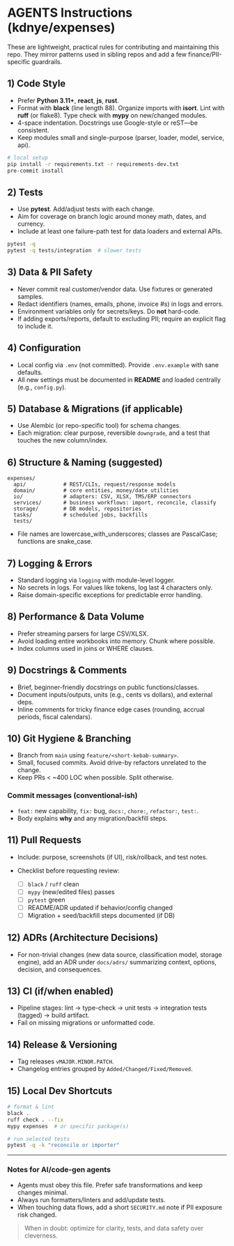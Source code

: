 # AGENTS Instructions (kdnye/expenses)

These are lightweight, practical rules for contributing and maintaining this repo. They mirror patterns used in sibling repos and add a few finance/PII-specific guardrails.

## 1) Code Style

* Prefer **Python 3.11+**, **react**, **js**, **rust**.
* Format with **black** (line length 88). Organize imports with **isort**. Lint with **ruff** (or flake8). Type check with **mypy** on new/changed modules.
* 4-space indentation. Docstrings use Google-style or reST—be consistent.
* Keep modules small and single-purpose (parser, loader, model, service, api).

```bash
# local setup
pip install -r requirements.txt -r requirements-dev.txt
pre-commit install
```

## 2) Tests

* Use **pytest**. Add/adjust tests with each change.
* Aim for coverage on branch logic around money math, dates, and currency.
* Include at least one failure-path test for data loaders and external APIs.

```bash
pytest -q
pytest -q tests/integration  # slower tests
```

## 3) Data & PII Safety

* Never commit real customer/vendor data. Use fixtures or generated samples.
* Redact identifiers (names, emails, phone, invoice #s) in logs and errors.
* Environment variables only for secrets/keys. Do **not** hard-code.
* If adding exports/reports, default to excluding PII; require an explicit flag to include it.

## 4) Configuration

* Local config via `.env` (not committed). Provide `.env.example` with sane defaults.
* All new settings must be documented in **README** and loaded centrally (e.g., `config.py`).

## 5) Database & Migrations (if applicable)

* Use Alembic (or repo-specific tool) for schema changes.
* Each migration: clear purpose, reversible `downgrade`, and a test that touches the new column/index.

## 6) Structure & Naming (suggested)

```
expenses/
  api/            # REST/CLIs, request/response models
  domain/         # core entities, money/date utilities
  io/             # adapters: CSV, XLSX, TMS/ERP connectors
  services/       # business workflows: import, reconcile, classify
  storage/        # DB models, repositories
  tasks/          # scheduled jobs, backfills
  tests/
```

* File names are lowercase_with_underscores; classes are PascalCase; functions are snake_case.

## 7) Logging & Errors

* Standard logging via `logging` with module-level logger.
* No secrets in logs. For values like tokens, log last 4 characters only.
* Raise domain-specific exceptions for predictable error handling.

## 8) Performance & Data Volume

* Prefer streaming parsers for large CSV/XLSX.
* Avoid loading entire workbooks into memory. Chunk where possible.
* Index columns used in joins or WHERE clauses.

## 9) Docstrings & Comments

* Brief, beginner-friendly docstrings on public functions/classes.
* Document inputs/outputs, units (e.g., cents vs dollars), and external deps.
* Inline comments for tricky finance edge cases (rounding, accrual periods, fiscal calendars).

## 10) Git Hygiene & Branching

* Branch from `main` using `feature/<short-kebab-summary>`.
* Small, focused commits. Avoid drive-by refactors unrelated to the change.
* Keep PRs < ~400 LOC when possible. Split otherwise.

### Commit messages (conventional-ish)

* `feat:` new capability, `fix:` bug, `docs:`, `chore:`, `refactor:`, `test:`.
* Body explains **why** and any migration/backfill steps.

## 11) Pull Requests

* Include: purpose, screenshots (if UI), risk/rollback, and test notes.
* Checklist before requesting review:

  * [ ] `black` / `ruff` clean
  * [ ] `mypy` (new/edited files) passes
  * [ ] `pytest` green
  * [ ] README/ADR updated if behavior/config changed
  * [ ] Migration + seed/backfill steps documented (if DB)

## 12) ADRs (Architecture Decisions)

* For non-trivial changes (new data source, classification model, storage engine), add an ADR under `docs/adrs/` summarizing context, options, decision, and consequences.

## 13) CI (if/when enabled)

* Pipeline stages: lint → type-check → unit tests → integration tests (tagged) → build artifact.
* Fail on missing migrations or unformatted code.

## 14) Release & Versioning

* Tag releases `vMAJOR.MINOR.PATCH`.
* Changelog entries grouped by `Added/Changed/Fixed/Removed`.

## 15) Local Dev Shortcuts

```bash
# format & lint
black .
ruff check . --fix
mypy expenses  # or specific package(s)

# run selected tests
pytest -q -k "reconcile or importer"
```

---

### Notes for AI/code-gen agents

* Agents must obey this file. Prefer safe transformations and keep changes minimal.
* Always run formatters/linters and add/update tests.
* When touching data flows, add a short `SECURITY.md` note if PII exposure risk changed.

> When in doubt: optimize for clarity, tests, and data safety over cleverness.
